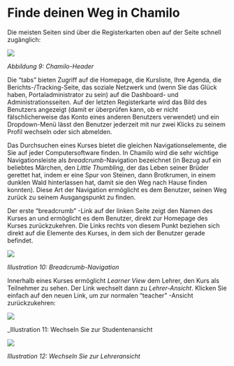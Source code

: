 # Finde deinen Weg in Chamilo

Die meisten Seiten sind über die Registerkarten oben auf der Seite schnell zugänglich:

![](../.gitbook/assets/images11%20%283%29.png)

_Abbildung 9: Chamilo-Header_

Die “tabs” bieten Zugriff auf die Homepage, die Kursliste, Ihre Agenda, die Berichts-/Tracking-Seite, das soziale Netzwerk und \(wenn Sie das Glück haben, Portaladministrator zu sein\) auf die Dashboard- und Administrationsseiten. Auf der letzten Registerkarte wird das Bild des Benutzers angezeigt \(damit er überprüfen kann, ob er nicht fälschlicherweise das Konto eines anderen Benutzers verwendet\) und ein Dropdown-Menü lässt den Benutzer jederzeit mit nur zwei Klicks zu seinem Profil wechseln oder sich abmelden.

Das Durchsuchen eines Kurses bietet die gleichen Navigationselemente, die Sie auf jeder Computersoftware finden. In Chamilo wird die sehr wichtige Navigationsleiste als _breadcrumb_-Navigation bezeichnet \(in Bezug auf ein beliebtes Märchen, den _Little Thumbling_, der das Leben seiner Brüder gerettet hat, indem er eine Spur von Steinen, dann Brotkrumen, in einem dunklen Wald hinterlassen hat, damit sie den Weg nach Hause finden konnten\). Diese Art der Navigation ermöglicht es dem Benutzer, seinen Weg zurück zu seinem Ausgangspunkt zu finden.

Der erste “breadcrumb” -Link auf der linken Seite zeigt den Namen des Kurses an und ermöglicht es dem Benutzer, direkt zur Homepage des Kurses zurückzukehren. Die Links rechts von diesem Punkt beziehen sich direkt auf die Elemente des Kurses, in dem sich der Benutzer gerade befindet.

![](../.gitbook/assets/images12%20%282%29.png)

_Illustration 10: Breadcrumb-Navigation_

Innerhalb eines Kurses ermöglicht _Learner View_ dem Lehrer, den Kurs als Teilnehmer zu sehen. Der Link wechselt dann zu _Lehrer-Ansicht_. Klicken Sie einfach auf den neuen Link, um zur normalen “teacher” -Ansicht zurückzukehren:

![](../.gitbook/assets/images13%20%283%29.png)

_Illustration 11: Wechseln Sie zur Studentenansicht

![](../.gitbook/assets/image1%20%281%29.png)

_Illustration 12: Wechseln Sie zur Lehreransicht_